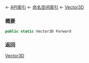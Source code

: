 ← [API索引](Api-Index) ← [命名空间索引](Namespace-Index) ← [Vector3D](VRageMath.Vector3D)

### 概要

```csharp
public static Vector3D Forward
```

### 返回

[Vector3D](VRageMath.Vector3D)

